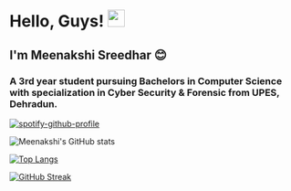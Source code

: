 # Hello, Guys! <img src="https://raw.githubusercontent.com/MartinHeinz/MartinHeinz/master/wave.gif" width="30px">

## I'm Meenakshi Sreedhar 😊

### A 3rd year student pursuing Bachelors in Computer Science with specialization in Cyber Security & Forensic from UPES, Dehradun.  

[![spotify-github-profile](https://spotify-github-profile.vercel.app/api/view?uid=ttg8gh502iwny9crne887cmvw&cover_image=true&theme=natemoo-re&bar_color=ffff00&bar_color_cover=false)](https://github.com/kittinan/spotify-github-profile)

![Meenakshi's GitHub stats](https://github-readme-stats.vercel.app/api?username=meenakshi-sreedhar&show_icons=true&theme=highcontrast)

[![Top Langs](https://github-readme-stats.vercel.app/api/top-langs/?username=meenakshi-sreedhar&layout=compact&theme=highcontrast)](https://github.com/meenakshi-sreedhar/github-readme-stats)

[![GitHub Streak](https://github-readme-streak-stats.herokuapp.com?user=meenakshi-sreedhar&hide_border=true&date_format=j%20M%5B%20Y%5D&theme=highcontrast)](https://git.io/streak-stats)
